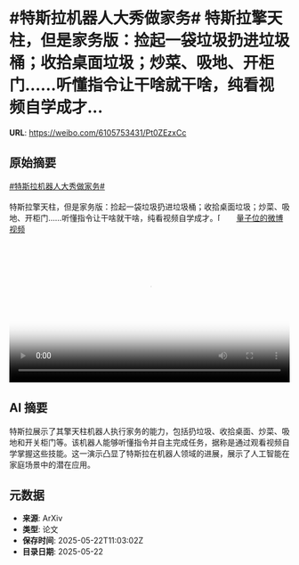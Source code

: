 # #特斯拉机器人大秀做家务# 特斯拉擎天柱，但是家务版：捡起一袋垃圾扔进垃圾桶；收拾桌面垃圾；炒菜、吸地、开柜门……听懂指令让干啥就干啥，纯看视频自学成才...

**URL**: https://weibo.com/6105753431/Pt0ZEzxCc

## 原始摘要

<a href="https://m.weibo.cn/search?containerid=231522type%3D1%26t%3D10%26q%3D%23%E7%89%B9%E6%96%AF%E6%8B%89%E6%9C%BA%E5%99%A8%E4%BA%BA%E5%A4%A7%E7%A7%80%E5%81%9A%E5%AE%B6%E5%8A%A1%23&amp;extparam=%23%E7%89%B9%E6%96%AF%E6%8B%89%E6%9C%BA%E5%99%A8%E4%BA%BA%E5%A4%A7%E7%A7%80%E5%81%9A%E5%AE%B6%E5%8A%A1%23" data-hide=""><span class="surl-text">#特斯拉机器人大秀做家务#</span></a> <br><br>特斯拉擎天柱，但是家务版：捡起一袋垃圾扔进垃圾桶；收拾桌面垃圾；炒菜、吸地、开柜门……听懂指令让干啥就干啥，纯看视频自学成才。<span class="url-icon"><img alt="[并不简单]" src="https://h5.sinaimg.cn/m/emoticon/icon/default/d_bingbujiandan-9955880b30.png" style="width:1em; height:1em;" referrerpolicy="no-referrer"></span> <a href="https://video.weibo.com/show?fid=1034:5169150411341833" data-hide=""><span class="url-icon"><img style="width: 1rem;height: 1rem" src="https://h5.sinaimg.cn/upload/2015/09/25/3/timeline_card_small_video_default.png" referrerpolicy="no-referrer"></span><span class="surl-text">量子位的微博视频</span></a> <br clear="both"><div style="clear: both"></div><video controls="controls" poster="https://tvax2.sinaimg.cn/orj480/006Fd7o3ly1i1odu5h7krj30u01hc0y9.jpg" style="width: 100%"><source src="https://f.video.weibocdn.com/o0/umsYJjiOlx08orGgtuBW01041200c7lA0E010.mp4?label=mp4_720p&amp;template=720x1280.24.0&amp;ori=0&amp;ps=1CwnkDw1GXwCQx&amp;Expires=1747915361&amp;ssig=fUO9WD3SY4&amp;KID=unistore,video"><source src="https://f.video.weibocdn.com/o0/0vedMQYClx08orGg7l4A010412007try0E010.mp4?label=mp4_hd&amp;template=540x960.24.0&amp;ori=0&amp;ps=1CwnkDw1GXwCQx&amp;Expires=1747915361&amp;ssig=GXNpoaF3IG&amp;KID=unistore,video"><source src="https://f.video.weibocdn.com/o0/X0QQFEu6lx08orGgHmA8010412004dgs0E010.mp4?label=mp4_ld&amp;template=360x640.24.0&amp;ori=0&amp;ps=1CwnkDw1GXwCQx&amp;Expires=1747915361&amp;ssig=yRb867mO63&amp;KID=unistore,video"><p>视频无法显示，请前往<a href="https://video.weibo.com/show?fid=1034%3A5169150411341833" target="_blank" rel="noopener noreferrer">微博视频</a>观看。</p></video>

## AI 摘要

特斯拉展示了其擎天柱机器人执行家务的能力，包括扔垃圾、收拾桌面、炒菜、吸地和开关柜门等。该机器人能够听懂指令并自主完成任务，据称是通过观看视频自学掌握这些技能。这一演示凸显了特斯拉在机器人领域的进展，展示了人工智能在家庭场景中的潜在应用。

## 元数据

- **来源**: ArXiv
- **类型**: 论文
- **保存时间**: 2025-05-22T11:03:02Z
- **目录日期**: 2025-05-22
